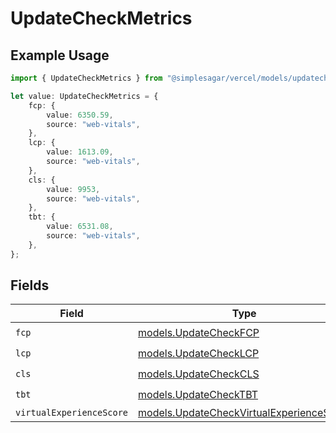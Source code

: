 # UpdateCheckMetrics

## Example Usage

```typescript
import { UpdateCheckMetrics } from "@simplesagar/vercel/models/updatecheckop.js";

let value: UpdateCheckMetrics = {
    fcp: {
        value: 6350.59,
        source: "web-vitals",
    },
    lcp: {
        value: 1613.09,
        source: "web-vitals",
    },
    cls: {
        value: 9953,
        source: "web-vitals",
    },
    tbt: {
        value: 6531.08,
        source: "web-vitals",
    },
};
```

## Fields

| Field                                                                                      | Type                                                                                       | Required                                                                                   | Description                                                                                |
| ------------------------------------------------------------------------------------------ | ------------------------------------------------------------------------------------------ | ------------------------------------------------------------------------------------------ | ------------------------------------------------------------------------------------------ |
| `fcp`                                                                                      | [models.UpdateCheckFCP](../models/updatecheckfcp.md)                                       | :heavy_check_mark:                                                                         | N/A                                                                                        |
| `lcp`                                                                                      | [models.UpdateCheckLCP](../models/updatechecklcp.md)                                       | :heavy_check_mark:                                                                         | N/A                                                                                        |
| `cls`                                                                                      | [models.UpdateCheckCLS](../models/updatecheckcls.md)                                       | :heavy_check_mark:                                                                         | N/A                                                                                        |
| `tbt`                                                                                      | [models.UpdateCheckTBT](../models/updatechecktbt.md)                                       | :heavy_check_mark:                                                                         | N/A                                                                                        |
| `virtualExperienceScore`                                                                   | [models.UpdateCheckVirtualExperienceScore](../models/updatecheckvirtualexperiencescore.md) | :heavy_minus_sign:                                                                         | N/A                                                                                        |